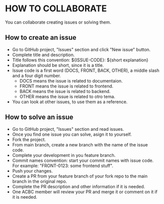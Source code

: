 # HOW TO COLLABORATE

You can collaborate creating issues or solving them.

## How to create an issue

- Go to GitHub project, "Issues" section and click "New issue" button.
- Complete title and description.
- Title follows this convention: ${ISSUE-CODE}: ${short explanation}
- Explanation should be short, since it is a title.
- Issue code is a first word (DOCS, FRONT, BACK, OTHER), a middle slash and a four digit number.
  - DOCS means the issue is related to documentaion.
  - FRONT means the issue is related to frontend.
  - BACK means the issue is related to backend.
  - OTHER means the issue is related to otro tema.
- You can look at other issues, to use them as a reference.

## How to solve an issue

- Go to GitHub project, "Issues" section  and read issues.
- Once you find one issue you can solve, asign it to yourself.
- Fork the project.
- From main branch, create a new branch with the name of the issue code.
- Complete your development in you feature branch.
- Commit names convention: start your commit names with issue code. For example: "FRONT-0123: some frontend stuff".
- Push your changes.
- Create a PR from your feature branch of your fork repo to the main branch in the original repo. 
- Complete the PR description and other information if it is needed.
- One ACBC member will review your PR and merge it or comment on it if it is needed.
